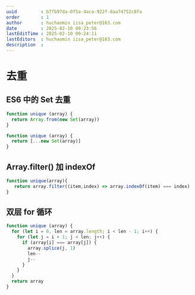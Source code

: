 ```yaml
---
uuid         : b7fb97da-0f5a-4aca-922f-8aa74752c8fa
order        : 1
author       : huchaomin iisa_peter@163.com
date         : 2025-02-10 09:23:56
lastEditTime : 2025-02-10 09:24:11
lastEditors  : huchaomin iisa_peter@163.com
description  :
---
```


# 去重

## ES6 中的 Set 去重

```javascript
function unique (array) {
  return Array.from(new Set(array))
}

function unique (array) {
  return [...new Set(array)]
}
```

## Array.filter() 加 indexOf

```javascript
function unique(array){
   return array.filter((item,index) => array.indexOf(item) === index)
}
```

## 双层 for 循环

```javascript
function unique (array) {
  for (let i = 0, len = array.length; i < len - 1; i++) {
    for (let j = i + 1; j < len; j++) {
      if (array[i] === array[j]) {
        array.splice(j, 1)
        len--
        j--
      }
    }
  }
  return array
}
```
